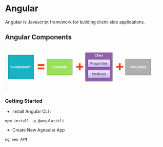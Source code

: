 # Angular
Angukar is Javascript framework for building client-side applications.

## Angular Components

![img text](https://github.com/milindchavan12/Angular/blob/master/Assets/AngularCompoent.png)

### Getting Started
- Install Angular CLI : 
```node
npm install -g @angular/cli
```
- Create New Agnaular App
```node
ng new APM
```
